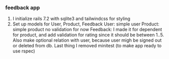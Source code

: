 ### feedback app

1. I initialize rails 7.2 with sqlite3 and tailwindcss for styling
2. Set up models for User, Product, Feedback
User: simple user
Product: simple product no validation for now
Feedback: I made it for dependent for product, and add validation for rating since it should be between 1..5. Also make optional relation with user, because user migh be signed out or deleted from db. Last thing I removed minitest (to make app ready to use rspec)